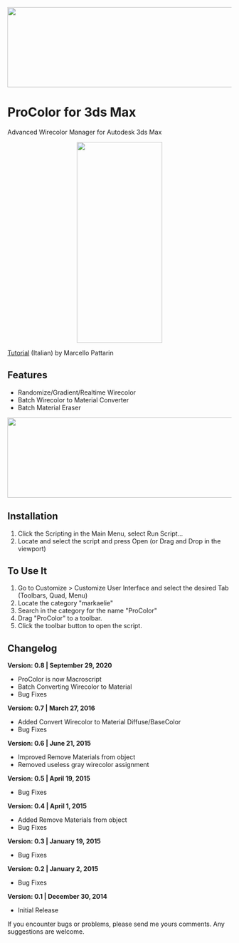 <p align="center">
  <img width="650" height="180" src="https://github.com/markulie/ProColor/blob/master/ProColor_Blast.gif?raw=true">
</p>

# ProColor for 3ds Max
Advanced Wirecolor Manager for Autodesk 3ds Max<br>

<p align="center">
  <img width="192" height="451" src="https://raw.githubusercontent.com/markulie/ProColor/master/ProColor_Window.png">
</p>
<a href="https://www.youtube.com/watch?v=j5dhfQ13YUk" target="-blank">Tutorial</a> (Italian) by Marcello Pattarin

## Features
- Randomize/Gradient/Realtime Wirecolor
- Batch Wirecolor to Material Converter
- Batch Material Eraser

<p align="center">
  <img width="650" height="180" src="https://github.com/markulie/ProColor/blob/master/ProColor_Gradient.jpg?raw=true">
</p>

## Installation
1. Click the Scripting in the Main Menu, select Run Script...
2. Locate and select the script and press Open (or Drag and Drop in the viewport)

## To Use It
1. Go to Customize > Customize User Interface and select the desired Tab (Toolbars, Quad, Menu)
2. Locate the category "markaelie"
3. Search in the category for the name "ProColor"
4. Drag "ProColor" to a toolbar.
5. Click the toolbar button to open the script.



## Changelog
  
__Version: 0.8 | September 29, 2020__
- ProColor is now Macroscript  
- Batch Converting Wirecolor to Material  
- Bug Fixes  
  
__Version: 0.7 | March 27, 2016__  
- Added Convert Wirecolor to Material Diffuse/BaseColor
- Bug Fixes  
  
__Version: 0.6 | June 21, 2015__  
- Improved Remove Materials from object
- Removed useless gray wirecolor assignment  
  
__Version: 0.5 | April 19, 2015__  
- Bug Fixes  
  
__Version: 0.4 | April 1, 2015__  
- Added Remove Materials from object
- Bug Fixes  
  
__Version: 0.3 | January 19, 2015__  
- Bug Fixes  
  
__Version: 0.2 | January 2, 2015__  
- Bug Fixes  
  
__Version: 0.1 | December 30, 2014__  
- Initial Release  


If you encounter bugs or problems, please send me yours comments.
Any suggestions are welcome.
